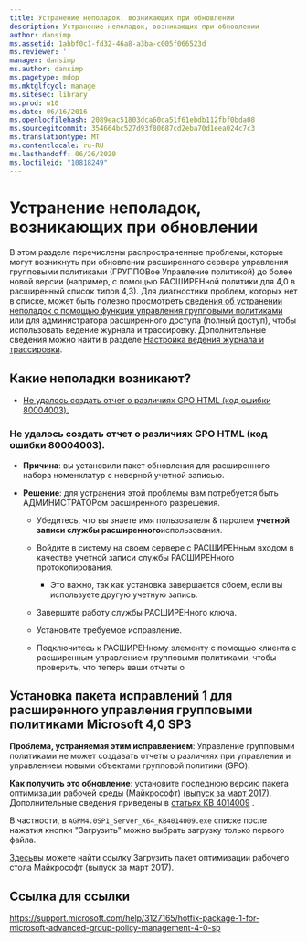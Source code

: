```yaml
---
title: Устранение неполадок, возникающих при обновлении
description: Устранение неполадок, возникающих при обновлении
author: dansimp
ms.assetid: 1abbf0c1-fd32-46a8-a3ba-c005f066523d
ms.reviewer: ''
manager: dansimp
ms.author: dansimp
ms.pagetype: mdop
ms.mktglfcycl: manage
ms.sitesec: library
ms.prod: w10
ms.date: 06/16/2016
ms.openlocfilehash: 2089eac51803dca60da51f61ebdb112fbf0bda08
ms.sourcegitcommit: 354664bc527d93f80687cd2eba70d1eea024c7c3
ms.translationtype: MT
ms.contentlocale: ru-RU
ms.lasthandoff: 06/26/2020
ms.locfileid: "10818249"
---
```

# Устранение неполадок, возникающих при обновлении

В этом разделе перечислены распространенные проблемы, которые могут возникнуть при обновлении расширенного сервера управления групповыми политиками (ГРУППОВое Управление политикой) до более новой версии (например, с помощью РАСШИРЕНной политики для 4,0 в расширенный список типов 4,3). Для диагностики проблем, которых нет в списке, может быть полезно просмотреть [сведения об устранении неполадок с помощью функции управления групповыми политиками](troubleshooting-agpm-agpm40.md) или для администратора расширенного доступа (полный доступ), чтобы использовать ведение журнала и трассировку. Дополнительные сведения можно найти в разделе [Настройка ведения журнала и трассировки](configure-logging-and-tracing-agpm40.md).

## Какие неполадки возникают?

-   [Не удалось создать отчет о различиях GPO HTML (код ошибки 80004003).](#bkmk-error-80004003)

### <a href="" id="bkmk-error-80004003"></a>Не удалось создать отчет о различиях GPO HTML (код ошибки 80004003).

-   **Причина**: вы установили пакет обновления для расширенного набора номенклатур с неверной учетной записью.

-   **Решение**: для устранения этой проблемы вам потребуется быть АДМИНИСТРАТОРом расширенного разрешения.
    
    -   Убедитесь, что вы знаете имя пользователя & паролем **учетной записи службы расширенного**использования.

    -   Войдите в систему на своем сервере с РАСШИРЕНным входом в качестве учетной записи службы РАСШИРЕНного протоколирования.
        
        -   Это важно, так как установка завершается сбоем, если вы используете другую учетную запись.

    -   Завершите работу службы РАСШИРЕНного ключа.
    
    -   Установите требуемое исправление.
    
    -   Подключитесь к РАСШИРЕНному элементу с помощью клиента с расширенным управлением групповыми политиками, чтобы проверить, что теперь ваши отчеты о
    
## Установка пакета исправлений 1 для расширенного управления групповыми политиками Microsoft 4,0 SP3
    
**Проблема, устраняемая этим исправлением**: Управление групповыми политиками не может создавать отчеты о различиях при управлении и управлением новыми объектами групповой политики (GPO).

**Как получить это обновление**: установите последнюю версию пакета оптимизации рабочей среды (Майкрософт) ([выпуск за март 2017](https://www.microsoft.com/download/details.aspx?id=54967)). Дополнительные сведения приведены в [статьях KB 4014009](https://support.microsoft.com/help/4014009/) .

В частности, в `AGPM4.0SP1_Server_X64_KB4014009.exe` списке после нажатия кнопки "Загрузить" можно выбрать загрузку только первого файла.
      
[Здесь](https://www.microsoft.com/download/details.aspx?id=54967)вы можете найти ссылку Загрузить пакет оптимизации рабочего стола Майкрософт (выпуск за март 2017).
      
      
## Ссылка для ссылки
https://support.microsoft.com/help/3127165/hotfix-package-1-for-microsoft-advanced-group-policy-management-4-0-sp
      
